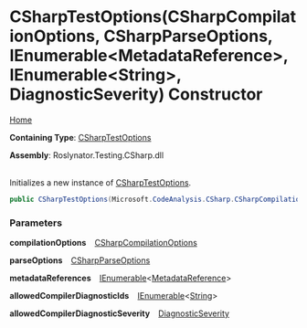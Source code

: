 # CSharpTestOptions\(CSharpCompilationOptions, CSharpParseOptions, IEnumerable\<MetadataReference>, IEnumerable\<String>, DiagnosticSeverity\) Constructor

[Home](../../../../../README.md)

**Containing Type**: [CSharpTestOptions](../README.md)

**Assembly**: Roslynator\.Testing\.CSharp\.dll

\
Initializes a new instance of [CSharpTestOptions](../README.md)\.

```csharp
public CSharpTestOptions(Microsoft.CodeAnalysis.CSharp.CSharpCompilationOptions compilationOptions = null, Microsoft.CodeAnalysis.CSharp.CSharpParseOptions parseOptions = null, System.Collections.Generic.IEnumerable<Microsoft.CodeAnalysis.MetadataReference> metadataReferences = null, System.Collections.Generic.IEnumerable<string> allowedCompilerDiagnosticIds = null, Microsoft.CodeAnalysis.DiagnosticSeverity allowedCompilerDiagnosticSeverity = Info)
```

### Parameters

**compilationOptions** &ensp; [CSharpCompilationOptions](https://docs.microsoft.com/en-us/dotnet/api/microsoft.codeanalysis.csharp.csharpcompilationoptions)

**parseOptions** &ensp; [CSharpParseOptions](https://docs.microsoft.com/en-us/dotnet/api/microsoft.codeanalysis.csharp.csharpparseoptions)

**metadataReferences** &ensp; [IEnumerable](https://docs.microsoft.com/en-us/dotnet/api/system.collections.generic.ienumerable-1)\<[MetadataReference](https://docs.microsoft.com/en-us/dotnet/api/microsoft.codeanalysis.metadatareference)>

**allowedCompilerDiagnosticIds** &ensp; [IEnumerable](https://docs.microsoft.com/en-us/dotnet/api/system.collections.generic.ienumerable-1)\<[String](https://docs.microsoft.com/en-us/dotnet/api/system.string)>

**allowedCompilerDiagnosticSeverity** &ensp; [DiagnosticSeverity](https://docs.microsoft.com/en-us/dotnet/api/microsoft.codeanalysis.diagnosticseverity)